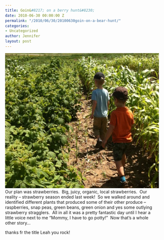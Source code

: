 ```yaml
---
title: Goin&#8217; on a berry hunt&#8230;
date: 2010-06-30 00:00:00 Z
permalink: "/2010/06/30/20100630goin-on-a-bear-hunt/"
categories:
- Uncategorized
author: Jennifer
layout: post
---
```


[<img title="bearhunt" height="442" alt="" width="590" class="alignleft size-full wp-image-759" src="/assets/images/Goinand-8217-on-a-berry-huntand-8230/1278566375000-missing.jpg" />](http://www.flickr.com/photos/jenniferandJennifers_photos/sets/72157624266820683/)Our plan was strawberries.  Big, juicy, organic, local strawberries.  Our reality &#8211; strawberry season ended last week!  So we walked around and identified different plants that produced some of their other produce &#8211; raspberries, snap peas, green beans, green onion and yes some outlying strawberry stragglers.  All in all it was a pretty fantastic day until I hear a little voice next to me &#8220;Mommy, I have to go potty!&#8221;  Now that&#8217;s a whole other story&#8230;

thanks fr the title Leah you rock!

